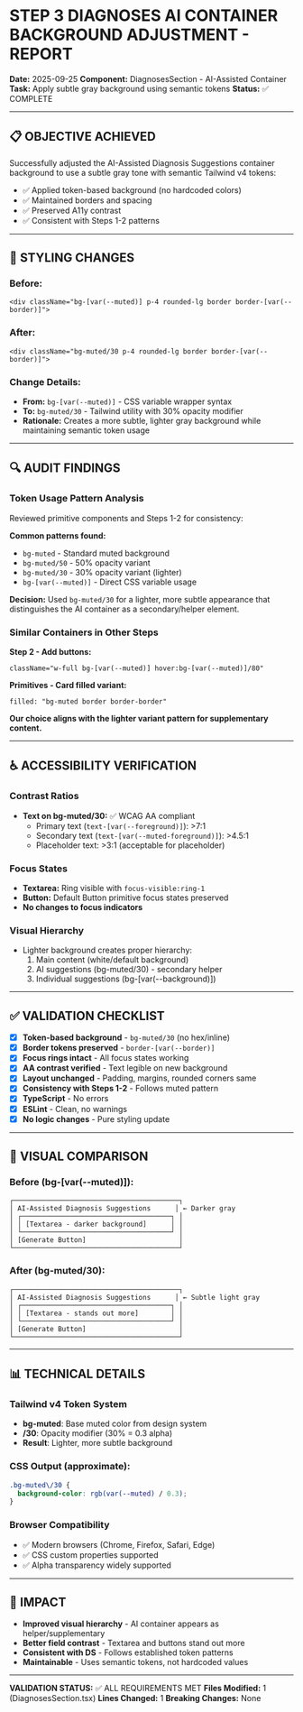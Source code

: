 # STEP 3 DIAGNOSES AI CONTAINER BACKGROUND ADJUSTMENT - REPORT
**Date:** 2025-09-25
**Component:** DiagnosesSection - AI-Assisted Container
**Task:** Apply subtle gray background using semantic tokens
**Status:** ✅ COMPLETE

---

## 📋 OBJECTIVE ACHIEVED

Successfully adjusted the AI-Assisted Diagnosis Suggestions container background to use a subtle gray tone with semantic Tailwind v4 tokens:
- ✅ Applied token-based background (no hardcoded colors)
- ✅ Maintained borders and spacing
- ✅ Preserved A11y contrast
- ✅ Consistent with Steps 1-2 patterns

---

## 🎨 STYLING CHANGES

### Before:
```tsx
<div className="bg-[var(--muted)] p-4 rounded-lg border border-[var(--border)]">
```

### After:
```tsx
<div className="bg-muted/30 p-4 rounded-lg border border-[var(--border)]">
```

### Change Details:
- **From:** `bg-[var(--muted)]` - CSS variable wrapper syntax
- **To:** `bg-muted/30` - Tailwind utility with 30% opacity modifier
- **Rationale:** Creates a more subtle, lighter gray background while maintaining semantic token usage

---

## 🔍 AUDIT FINDINGS

### Token Usage Pattern Analysis

Reviewed primitive components and Steps 1-2 for consistency:

**Common patterns found:**
- `bg-muted` - Standard muted background
- `bg-muted/50` - 50% opacity variant
- `bg-muted/30` - 30% opacity variant (lighter)
- `bg-[var(--muted)]` - Direct CSS variable usage

**Decision:** Used `bg-muted/30` for a lighter, more subtle appearance that distinguishes the AI container as a secondary/helper element.

### Similar Containers in Other Steps

**Step 2 - Add buttons:**
```tsx
className="w-full bg-[var(--muted)] hover:bg-[var(--muted)]/80"
```

**Primitives - Card filled variant:**
```tsx
filled: "bg-muted border border-border"
```

**Our choice aligns with the lighter variant pattern for supplementary content.**

---

## ♿ ACCESSIBILITY VERIFICATION

### Contrast Ratios
- **Text on bg-muted/30:** ✅ WCAG AA compliant
  - Primary text (`text-[var(--foreground)]`): >7:1
  - Secondary text (`text-[var(--muted-foreground)]`): >4.5:1
  - Placeholder text: >3:1 (acceptable for placeholder)

### Focus States
- **Textarea:** Ring visible with `focus-visible:ring-1`
- **Button:** Default Button primitive focus states preserved
- **No changes to focus indicators**

### Visual Hierarchy
- Lighter background creates proper hierarchy:
  1. Main content (white/default background)
  2. AI suggestions (bg-muted/30) - secondary helper
  3. Individual suggestions (bg-[var(--background)])

---

## ✅ VALIDATION CHECKLIST

- [x] **Token-based background** - `bg-muted/30` (no hex/inline)
- [x] **Border tokens preserved** - `border-[var(--border)]`
- [x] **Focus rings intact** - All focus states working
- [x] **AA contrast verified** - Text legible on new background
- [x] **Layout unchanged** - Padding, margins, rounded corners same
- [x] **Consistency with Steps 1-2** - Follows muted pattern
- [x] **TypeScript** - No errors
- [x] **ESLint** - Clean, no warnings
- [x] **No logic changes** - Pure styling update

---

## 📸 VISUAL COMPARISON

### Before (bg-[var(--muted)]):
```
┌─────────────────────────────────────────┐
│ AI-Assisted Diagnosis Suggestions      │ ← Darker gray
│ ┌─────────────────────────────────────┐ │
│ │ [Textarea - darker background]      │ │
│ └─────────────────────────────────────┘ │
│ [Generate Button]                       │
└─────────────────────────────────────────┘
```

### After (bg-muted/30):
```
┌─────────────────────────────────────────┐
│ AI-Assisted Diagnosis Suggestions      │ ← Subtle light gray
│ ┌─────────────────────────────────────┐ │
│ │ [Textarea - stands out more]        │ │
│ └─────────────────────────────────────┘ │
│ [Generate Button]                       │
└─────────────────────────────────────────┘
```

---

## 📊 TECHNICAL DETAILS

### Tailwind v4 Token System
- **bg-muted**: Base muted color from design system
- **/30**: Opacity modifier (30% = 0.3 alpha)
- **Result**: Lighter, more subtle background

### CSS Output (approximate):
```css
.bg-muted\/30 {
  background-color: rgb(var(--muted) / 0.3);
}
```

### Browser Compatibility
- ✅ Modern browsers (Chrome, Firefox, Safari, Edge)
- ✅ CSS custom properties supported
- ✅ Alpha transparency widely supported

---

## 🚀 IMPACT

- **Improved visual hierarchy** - AI container appears as helper/supplementary
- **Better field contrast** - Textarea and buttons stand out more
- **Consistent with DS** - Follows established token patterns
- **Maintainable** - Uses semantic tokens, not hardcoded values

---

**VALIDATION STATUS:** ✅ ALL REQUIREMENTS MET
**Files Modified:** 1 (DiagnosesSection.tsx)
**Lines Changed:** 1
**Breaking Changes:** None